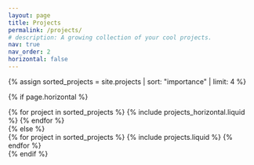 ```yaml
---
layout: page
title: Projects
permalink: /projects/
# description: A growing collection of your cool projects.
nav: true
nav_order: 2
horizontal: false
---
```


<!-- pages/projects.md -->
<div class="projects">

{% assign sorted_projects = site.projects | sort: "importance" | limit: 4 %}

<!-- Generate cards for each project -->
{% if page.horizontal %}
<div class="container">
  <div class="row row-cols-1 row-cols-md-2">
  {% for project in sorted_projects %}
    {% include projects_horizontal.liquid %}
  {% endfor %}
  </div>
</div>
{% else %}
<div class="row row-cols-1 row-cols-md-3">
  {% for project in sorted_projects %}
    {% include projects.liquid %}
  {% endfor %}
</div>
{% endif %}

</div>
